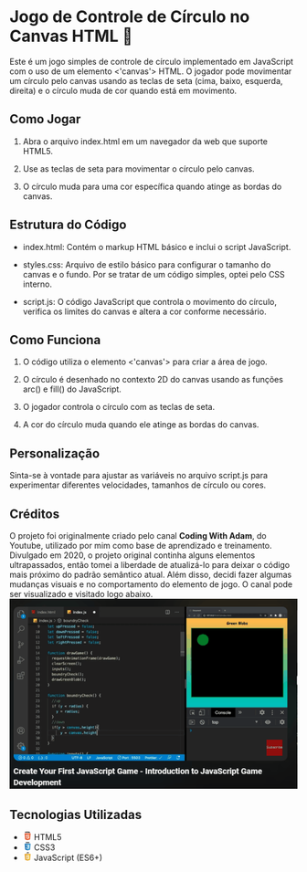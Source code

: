 # Jogo de Controle de Círculo no Canvas HTML 🔴
Este é um jogo simples de controle de círculo implementado em JavaScript com o uso de um elemento <'canvas'> HTML. O jogador pode movimentar um círculo pelo canvas usando as teclas de seta (cima, baixo, esquerda, direita) e o círculo muda de cor quando está em movimento.

## Como Jogar
1. Abra o arquivo index.html em um navegador da web que suporte HTML5.

2. Use as teclas de seta para movimentar o círculo pelo canvas.

3. O círculo muda para uma cor específica quando atinge as bordas do canvas.

## Estrutura do Código
- index.html: Contém o markup HTML básico e inclui o script JavaScript.

- styles.css: Arquivo de estilo básico para configurar o tamanho do canvas e o fundo. Por se tratar de um código simples, optei pelo CSS interno.

- script.js: O código JavaScript que controla o movimento do círculo, verifica os limites do canvas e altera a cor conforme necessário.

## Como Funciona

1. O código utiliza o elemento <'canvas'> para criar a área de jogo.

2. O círculo é desenhado no contexto 2D do canvas usando as funções arc() e fill() do JavaScript.

3. O jogador controla o círculo com as teclas de seta.

4. A cor do círculo muda quando ele atinge as bordas do canvas.

## Personalização
Sinta-se à vontade para ajustar as variáveis no arquivo script.js para experimentar diferentes velocidades, tamanhos de círculo ou cores.

## Créditos
O projeto foi originalmente criado pelo canal <strong>Coding With Adam</strong>, do Youtube, utilizado por mim como base de aprendizado e treinamento. Divulgado em 2020, o projeto original continha alguns elementos ultrapassados, então tomei a liberdade de atualizá-lo para deixar o código mais próximo do padrão semântico atual. Além disso, decidi fazer algumas mudanças visuais e no comportamento do elemento de jogo. O canal pode ser visualizado e visitado logo abaixo.
<a href="https://www.youtube.com/watch?v=UUFPEgRKwf4">
    <img src="./img/youtube.gif" alt="gif do canal Coding With Adam">
</a>

## Tecnologias Utilizadas
- <img src="./img/html.webp" height="15" width="15"> HTML5
- <img src="./img/css.webp" height="15" width="15"> CSS3 
- <img src="./img/javascript.webp" height="15" width="15"> JavaScript (ES6+)
